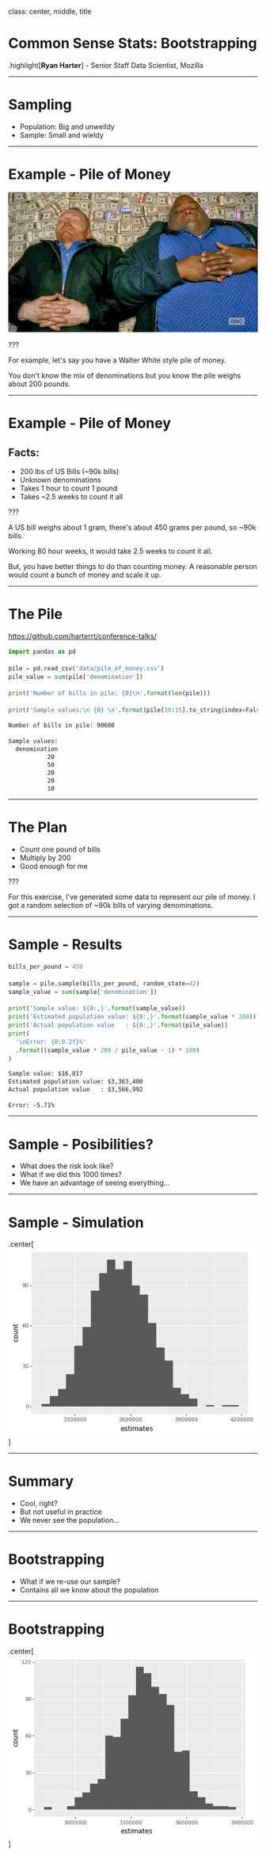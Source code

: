 class: center, middle, title

# Common Sense Stats: Bootstrapping

.highlight[**Ryan Harter**] - 
Senior Staff Data Scientist, Mozilla

---

# Sampling

* Population: Big and unweildy
* Sample: Small and wieldy

---

# Example - Pile of Money

![Breaking Bad Bed of Money](static/breaking-bad-money-bed.jpeg)

???

For example, let's say you have a Walter White style pile of money.

You don't know the mix of denominations but
you know the pile weighs about 200 pounds.

---

# Example - Pile of Money

## Facts:

* 200 lbs of US Bills (~90k bills)
* Unknown denominations
* Takes 1 hour to count 1 pound
* Takes ~2.5 weeks to count it all

???

A US bill weighs about 1 gram,
there's about 450 grams per pound,
so ~90k bills.

Working 80 hour weeks, it would take 2.5 weeks to count it all.

But, you have better things to do than counting money.
A reasonable person would count a bunch of money and scale it up.

---

# The Pile

https://github.com/harterrt/conference-talks/


```python
import pandas as pd

pile = pd.read_csv('data/pile_of_money.csv')
pile_value = sum(pile['denomination'])

print('Number of bills in pile: {0}\n'.format(len(pile)))

print('Sample values:\n {0} \n'.format(pile[10:15].to_string(index=False)))
```

    Number of bills in pile: 90600
    
    Sample values:
      denomination
               20
               50
               20
               20
               10 
    


---

# The Plan

* Count one pound of bills
* Multiply by 200
* Good enough for me

???

For this exercise, I've generated some data to represent our pile of money.
I got a random selection of ~90k bills of varying denominations.

---
# Sample - Results


```python
bills_per_pound = 450

sample = pile.sample(bills_per_pound, random_state=42)
sample_value = sum(sample['denomination'])

print('Sample value: ${0:,}'.format(sample_value))
print('Estimated population value: ${0:,}'.format(sample_value * 200))
print('Actual population value   : ${0:,}'.format(pile_value))
print(
  '\nError: {0:0.2f}%'
  .format((sample_value * 200 / pile_value - 1) * 100)
)
```

    Sample value: $16,817
    Estimated population value: $3,363,400
    Actual population value   : $3,566,992
    
    Error: -5.71%


---
# Sample - Posibilities?

* What does the risk look like?
* What if we did this 1000 times?
* We have an advantage of seeing everything...

---

# Sample - Simulation

.center[<img src='static/distribution.png'></img>]

---

# Summary

* Cool, right?
* But not useful in practice
* We never see the population...

---

# Bootstrapping

* What if we re-use our sample?
* Contains all we know about the population

---

# Bootstrapping

.center[<img src='static/bootstrap.png'></img>]

